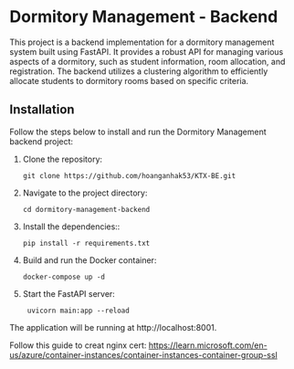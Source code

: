 # Dormitory Management - Backend

This project is a backend implementation for a dormitory management system built using FastAPI. It provides a robust API for managing various aspects of a dormitory, such as student information, room allocation, and registration. The backend utilizes a clustering algorithm to efficiently allocate students to dormitory rooms based on specific criteria.

## Installation

Follow the steps below to install and run the Dormitory Management backend project:

1. Clone the repository:

   ```shell
   git clone https://github.com/hoanganhak53/KTX-BE.git

2. Navigate to the project directory:
   ```shell
   cd dormitory-management-backend

3. Install the dependencies::
   ```shell
   pip install -r requirements.txt

4. Build and run the Docker container:
   ```shell
   docker-compose up -d

5. Start the FastAPI server:
   ```shell
    uvicorn main:app --reload

The application will be running at http://localhost:8001.

Follow this guide to creat nginx cert: https://learn.microsoft.com/en-us/azure/container-instances/container-instances-container-group-ssl
